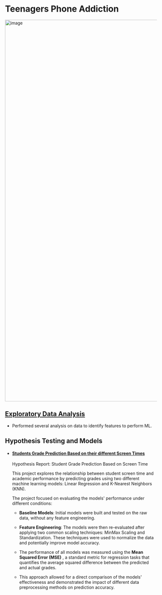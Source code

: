 # Teenagers Phone Addiction
<img width="1920" height="1259" alt="image" src="https://github.com/user-attachments/assets/fac472ca-5dfe-435a-a545-357994e12f33" />

## [Exploratory Data Analysis](EDA.ipynb)
   - Performed several analysis on data to identify features to perform ML.

## Hypothesis Testing and Models
- #### [Students Grade Prediction Based on their different Screen Times](H1.ipynb) 
   Hypothesis Report: Student Grade Prediction Based on Screen Time

   This project explores the relationship between student screen time and academic performance by predicting grades using two different machine learning models: Linear Regression and K-Nearest Neighbors (KNN).

    The project focused on evaluating the models' performance under different conditions:

    -  **Baseline Models**: Initial models were built and tested on the raw data, without any feature engineering.

    - **Feature Engineering**: The models were then re-evaluated after applying two common scaling techniques: MinMax Scaling and Standardization. These techniques were used to normalize the data and potentially improve model accuracy.

    - The performance of all models was measured using the **Mean Squared Error (MSE)** , a standard metric for regression tasks that quantifies the average squared difference between the predicted and actual grades.

    - This approach allowed for a direct comparison of the models' effectiveness and demonstrated the impact of different data preprocessing methods on prediction accuracy.
